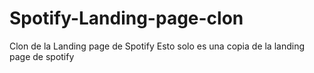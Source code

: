 # Spotify-Landing-page-clon
Clon de la Landing page de Spotify
Esto solo es una copia de la landing page de spotify
